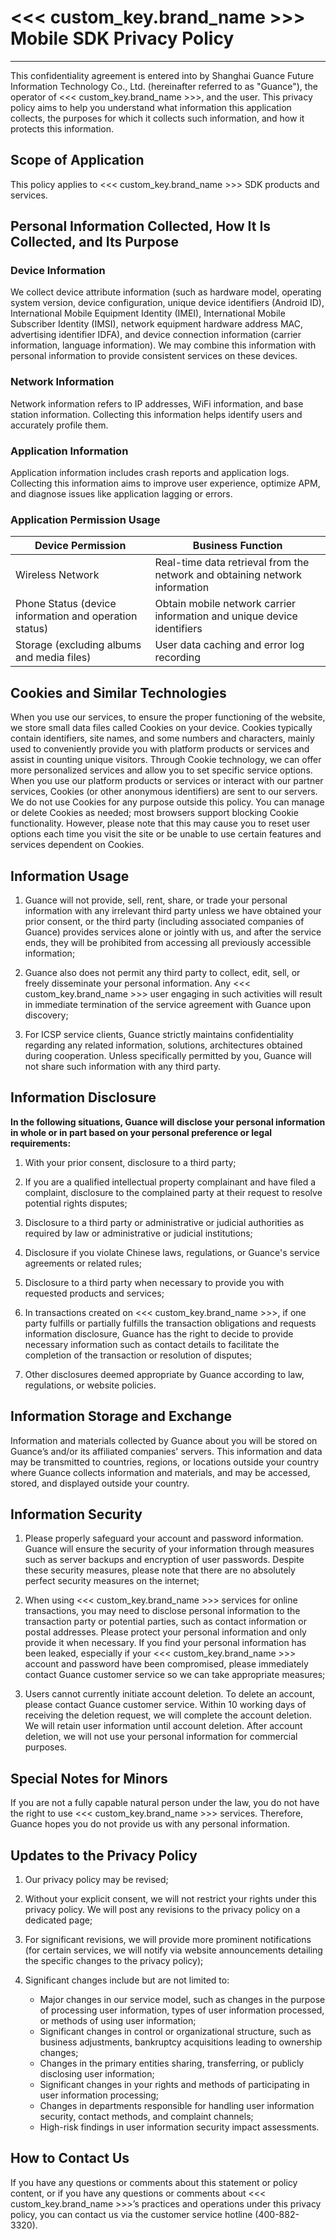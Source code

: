 # <<< custom_key.brand_name >>> Mobile SDK Privacy Policy
---

This confidentiality agreement is entered into by Shanghai Guance Future Information Technology Co., Ltd. (hereinafter referred to as "Guance"), the operator of <<< custom_key.brand_name >>>, and the user. This privacy policy aims to help you understand what information this application collects, the purposes for which it collects such information, and how it protects this information.

## Scope of Application

This policy applies to <<< custom_key.brand_name >>> SDK products and services.

## Personal Information Collected, How It Is Collected, and Its Purpose

### Device Information

We collect device attribute information (such as hardware model, operating system version, device configuration, unique device identifiers (Android ID), International Mobile Equipment Identity (IMEI), International Mobile Subscriber Identity (IMSI), network equipment hardware address MAC, advertising identifier IDFA), and device connection information (carrier information, language information). We may combine this information with personal information to provide consistent services on these devices.

### Network Information

Network information refers to IP addresses, WiFi information, and base station information. Collecting this information helps identify users and accurately profile them.

### Application Information

Application information includes crash reports and application logs. Collecting this information aims to improve user experience, optimize APM, and diagnose issues like application lagging or errors.

### Application Permission Usage

| **Device Permission** | **Business Function** |
| --- | --- |
| Wireless Network | Real-time data retrieval from the network and obtaining network information |
| Phone Status (device information and operation status) | Obtain mobile network carrier information and unique device identifiers |
| Storage (excluding albums and media files) | User data caching and error log recording |

## Cookies and Similar Technologies

When you use our services, to ensure the proper functioning of the website, we store small data files called Cookies on your device. Cookies typically contain identifiers, site names, and some numbers and characters, mainly used to conveniently provide you with platform products or services and assist in counting unique visitors. Through Cookie technology, we can offer more personalized services and allow you to set specific service options. When you use our platform products or services or interact with our partner services, Cookies (or other anonymous identifiers) are sent to our servers. We do not use Cookies for any purpose outside this policy. You can manage or delete Cookies as needed; most browsers support blocking Cookie functionality. However, please note that this may cause you to reset user options each time you visit the site or be unable to use certain features and services dependent on Cookies.

## Information Usage

1. Guance will not provide, sell, rent, share, or trade your personal information with any irrelevant third party unless we have obtained your prior consent, or the third party (including associated companies of Guance) provides services alone or jointly with us, and after the service ends, they will be prohibited from accessing all previously accessible information;

2. Guance also does not permit any third party to collect, edit, sell, or freely disseminate your personal information. Any <<< custom_key.brand_name >>> user engaging in such activities will result in immediate termination of the service agreement with Guance upon discovery;

3. For ICSP service clients, Guance strictly maintains confidentiality regarding any related information, solutions, architectures obtained during cooperation. Unless specifically permitted by you, Guance will not share such information with any third party.

## Information Disclosure

**In the following situations, Guance will disclose your personal information in whole or in part based on your personal preference or legal requirements:**

1. With your prior consent, disclosure to a third party;

2. If you are a qualified intellectual property complainant and have filed a complaint, disclosure to the complained party at their request to resolve potential rights disputes;

3. Disclosure to a third party or administrative or judicial authorities as required by law or administrative or judicial institutions;

4. Disclosure if you violate Chinese laws, regulations, or Guance's service agreements or related rules;

5. Disclosure to a third party when necessary to provide you with requested products and services;

6. In transactions created on <<< custom_key.brand_name >>>, if one party fulfills or partially fulfills the transaction obligations and requests information disclosure, Guance has the right to decide to provide necessary information such as contact details to facilitate the completion of the transaction or resolution of disputes;

7. Other disclosures deemed appropriate by Guance according to law, regulations, or website policies.

## Information Storage and Exchange

Information and materials collected by Guance about you will be stored on Guance’s and/or its affiliated companies' servers. This information and data may be transmitted to countries, regions, or locations outside your country where Guance collects information and materials, and may be accessed, stored, and displayed outside your country.

## Information Security

1. Please properly safeguard your account and password information. Guance will ensure the security of your information through measures such as server backups and encryption of user passwords. Despite these security measures, please note that there are no absolutely perfect security measures on the internet;

2. When using <<< custom_key.brand_name >>> services for online transactions, you may need to disclose personal information to the transaction party or potential parties, such as contact information or postal addresses. Please protect your personal information and only provide it when necessary. If you find your personal information has been leaked, especially if your <<< custom_key.brand_name >>> account and password have been compromised, please immediately contact Guance customer service so we can take appropriate measures;

3. Users cannot currently initiate account deletion. To delete an account, please contact Guance customer service. Within 10 working days of receiving the deletion request, we will complete the account deletion. We will retain user information until account deletion. After account deletion, we will not use your personal information for commercial purposes.

## Special Notes for Minors

If you are not a fully capable natural person under the law, you do not have the right to use <<< custom_key.brand_name >>> services. Therefore, Guance hopes you do not provide us with any personal information.

## Updates to the Privacy Policy

1. Our privacy policy may be revised;

2. Without your explicit consent, we will not restrict your rights under this privacy policy. We will post any revisions to the privacy policy on a dedicated page;

3. For significant revisions, we will provide more prominent notifications (for certain services, we will notify via website announcements detailing the specific changes to the privacy policy);

4. Significant changes include but are not limited to:

   - Major changes in our service model, such as changes in the purpose of processing user information, types of user information processed, or methods of using user information;
   - Significant changes in control or organizational structure, such as business adjustments, bankruptcy acquisitions leading to ownership changes;
   - Changes in the primary entities sharing, transferring, or publicly disclosing user information;
   - Significant changes in your rights and methods of participating in user information processing;
   - Changes in departments responsible for handling user information security, contact methods, and complaint channels;
   - High-risk findings in user information security impact assessments.

## How to Contact Us

If you have any questions or comments about this statement or policy content, or if you have any questions or comments about <<< custom_key.brand_name >>>’s practices and operations under this privacy policy, you can contact us via the customer service hotline (400-882-3320).